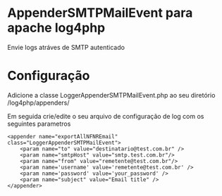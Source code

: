 AppenderSMTPMailEvent para apache log4php
=====================

  Envie logs atráves de SMTP autenticado


Configuração
====================

  Adicione a classe LoggerAppenderSMTPMailEvent.php ao seu diretório /log4php/appenders/
  
  Em seguida crie/edite o seu arquivo de configuração de log com os seguintes parametros

  	<appender name="exportAllNFNREmail" class="LoggerAppenderSMTPMailEvent">
		<param name="to" value="destinatario@test.com.br" />
		<param name="smtpHost" value="smtp.test.com.br"/>
		<param name="from" value="remetente@test.com.br"/>
		<param name='username' value='remetente@test.com.br' />
		<param name='password' value='your_password' />
		<param name="subject" value="Email title" />
  	</appender>
